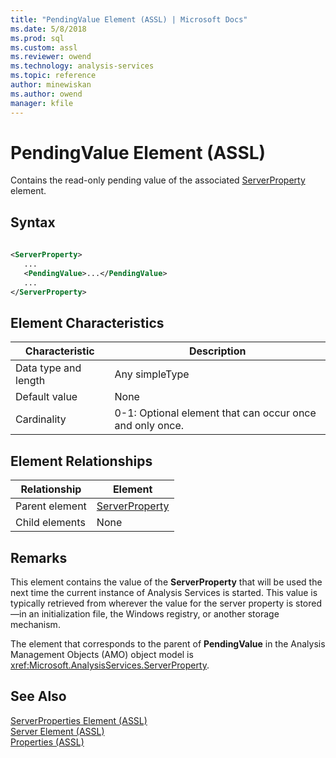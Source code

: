```yaml
---
title: "PendingValue Element (ASSL) | Microsoft Docs"
ms.date: 5/8/2018
ms.prod: sql
ms.custom: assl
ms.reviewer: owend
ms.technology: analysis-services
ms.topic: reference
author: minewiskan
ms.author: owend
manager: kfile
---
```

# PendingValue Element (ASSL)

  Contains the read-only pending value of the associated [ServerProperty](../../../analysis-services/scripting/objects/serverproperty-element-assl.md) element.  
  
## Syntax  
  
```xml  
  
<ServerProperty>  
   ...  
   <PendingValue>...</PendingValue>  
   ...  
</ServerProperty>  
```  
  
## Element Characteristics  
  
|Characteristic|Description|  
|--------------------|-----------------|  
|Data type and length|Any simpleType|  
|Default value|None|  
|Cardinality|0-1: Optional element that can occur once and only once.|  
  
## Element Relationships  
  
|Relationship|Element|  
|------------------|-------------|  
|Parent element|[ServerProperty](../../../analysis-services/scripting/objects/serverproperty-element-assl.md)|  
|Child elements|None|  
  
## Remarks  
 This element contains the value of the **ServerProperty** that will be used the next time the current instance of Analysis Services is started. This value is typically retrieved from wherever the value for the server property is stored—in an initialization file, the  Windows registry, or another storage mechanism.  
  
 The element that corresponds to the parent of **PendingValue** in the Analysis Management Objects (AMO) object model is <xref:Microsoft.AnalysisServices.ServerProperty>.  
  
## See Also  
 [ServerProperties Element &#40;ASSL&#41;](../../../analysis-services/scripting/collections/serverproperties-element-assl.md)   
 [Server Element &#40;ASSL&#41;](../../../analysis-services/scripting/objects/server-element-assl.md)   
 [Properties &#40;ASSL&#41;](../../../analysis-services/scripting/properties/properties-assl.md)  
  
  
